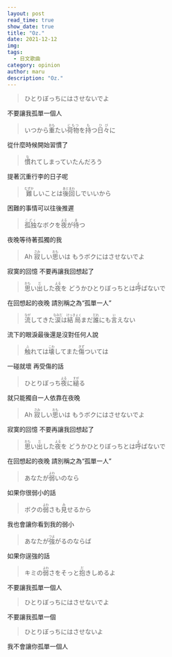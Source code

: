 ```yaml
---
layout: post
read_time: true
show_date: true
title: "Oz."
date: 2021-12-12
img: 
tags:
  - 日文歌曲
category: opinion
author: maru
description: "Oz."
---
```

><div>ひとりぼっちにはさせないでよ</div>
不要讓我孤單一個人

><div>いつから<ruby><rb>重</rb><rt>おも</rt></ruby>たい<ruby><rb>荷物</rb><rt>にもつ</rt></ruby>を<ruby><rb>持</rb><rt>も</rt></ruby>つ<ruby><rb>日々</rb><rt>ひび</rt></ruby>に </div>
從什麼時候開始習慣了

><div><ruby><rb>慣</rb><rt>な</rt></ruby>れてしまっていたんだろう</div>
提著沉重行李的日子呢

><div><ruby><rb>難</rb><rt>むずか</rt></ruby>しいことは<ruby><rb>後回</rb><rt>あとまわ</rt></ruby>しでいいから</div>
 困難的事情可以往後推遲 
 
><div><ruby><rb>孤独</rb><rt>こどく</rt></ruby>なボクを<ruby><rb>夜</rb><rt>よる</rt></ruby>が<ruby><rb>待</rb><rt>ま</rt></ruby>つ</div>
夜晚等待著孤獨的我

><div>Ah <ruby><rb>寂</rb><rt>さみ</rt></ruby>しい<ruby><rb>思</rb><rt>おも</rt></ruby>いは  もうボクにはさせないでよ  </div>
寂寞的回憶 不要再讓我回想起了

><div><ruby><rb>思</rb><rt>おも</rt></ruby>い<ruby><rb>出</rb><rt>だ</rt></ruby>した<ruby><rb>夜</rb><rt>よる</rt></ruby>を  どうかひとりぼっちとは<ruby><rb>呼</rb><rt>よ</rt></ruby>ばないで</div>
在回想起的夜晚 請別稱之為“孤單一人”

><div><ruby><rb>流</rb><rt>なが</rt></ruby>してきた<ruby><rb>涙</rb><rt>なみだ</rt></ruby>は<ruby><rb>結局</rb><rt>けっきょく</rt></ruby>まだ<ruby><rb>誰</rb><rt>だれ</rt></ruby>にも<ruby><rb>言</rb><rt>い</rt></ruby>えない</div>
流下的眼淚最後還是沒對任何人說

><div><ruby><rb>触</rb><rt>ふ</rt></ruby>れては<ruby><rb>壊</rb><rt>こわ</rt></ruby>してまた<ruby><rb>傷</rb><rt>きず</rt></ruby>ついては</div>
一碰就壞 再受傷的話

><div>ひとりぼっち<ruby><rb>夜</rb><rt>よる</rt></ruby>に<ruby><rb>縋</rb><rt>すが</rt></ruby>る</div>
就只能獨自一人依靠在夜晚

><div>Ah <ruby><rb>寂</rb><rt>さみ</rt></ruby>しい<ruby><rb>思</rb><rt>おも</rt></ruby>いは  もうボクにはさせないでよ</div>
寂寞的回憶 不要再讓我回想起了

><div><ruby><rb>思</rb><rt>おも</rt></ruby>い<ruby><rb>出</rb><rt>だ</rt></ruby>した<ruby><rb>夜</rb><rt>よる</rt></ruby>を  どうかひとりぼっちとは<ruby><rb>呼</rb><rt>よ</rt></ruby>ばないで</div>
在回想起的夜晚 請別稱之為“孤單一人”

><div>あなたが<ruby><rb>弱</rb><rt>よわ</rt></ruby>いのなら</div> 
如果你很弱小的話

><div>ボクの<ruby><rb>弱</rb><rt>よわ</rt></ruby>さも<ruby><rb>見</rb><rt>み</rt></ruby>せるから</div>
我也會讓你看到我的弱小

><div>あなたが<ruby><rb>強</rb><rt>つよ</rt></ruby>がるのならば</div>
如果你逞強的話

><div>キミの<ruby><rb>弱</rb><rt>よわ</rt></ruby>さをそっと<ruby><rb>抱</rb><rt>だ</rt></ruby>きしめるよ</div>  
不要讓我孤單一個人

><div>ひとりぼっちにはさせないでよ</div>
不要讓我孤單一個

><div>ひとりぼっちにはさせないよ</div>
我不會讓你孤單一個人